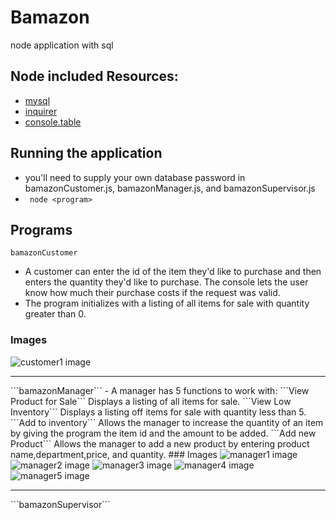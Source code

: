 # Bamazon
node application with sql

## Node included Resources:
- [mysql](https://www.npmjs.com/package/mysql)
- [inquirer](https://www.npmjs.com/package/inquirer)
- [console.table](https://www.npmjs.com/package/console.table)

## Running the application
- you'll need to supply your own database password in bamazonCustomer.js, bamazonManager.js, and bamazonSupervisor.js
- ``` node <program>```

## Programs
```bamazonCustomer```  
 - A customer can enter the id of the item they'd like to purchase and then enters the quantity they'd like to purchase. The console lets the user know how much their purchase costs if the request was valid.    
 - The program initializes with a listing of all items for sale with quantity greater than 0.
 ### Images
 <img src="images/customer1.png" alt="customer1 image">
 <hr>  
```bamazonManager```  
- A manager has 5 functions to work with:  
```View Product for Sale``` Displays a listing of all items for sale.  
```View Low Inventory``` Displays a listing off items for sale with quantity less than 5.  
```Add to inventory``` Allows the manager to increase the quantity of an item by giving the program the item id and the amount to be added.  
```Add new Product``` Allows the manager to add a new product by entering product name,department,price, and quantity.  
### Images  
<img src="images/manager1.png" alt="manager1 image">  
<img src="images/manager2.png" alt="manager2 image">  
<img src="images/manager3.png" alt="manager3 image">  
<img src="images/manager4.png" alt="manager4 image">  
<img src="images/manager5.png" alt="manager5 image">  
<hr>  
```bamazonSupervisor```
